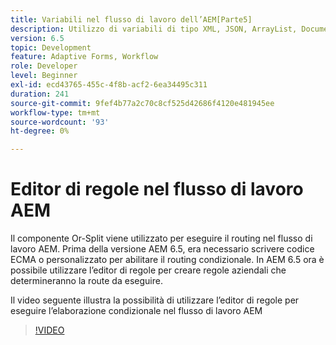 ```yaml
---
title: Variabili nel flusso di lavoro dell’AEM[Parte5]
description: Utilizzo di variabili di tipo XML, JSON, ArrayList, Document in un flusso di lavoro AEM
version: 6.5
topic: Development
feature: Adaptive Forms, Workflow
role: Developer
level: Beginner
exl-id: ecd43765-455c-4f8b-acf2-6ea34495c311
duration: 241
source-git-commit: 9fef4b77a2c70c8cf525d42686f4120e481945ee
workflow-type: tm+mt
source-wordcount: '93'
ht-degree: 0%

---
```


# Editor di regole nel flusso di lavoro AEM

Il componente Or-Split viene utilizzato per eseguire il routing nel flusso di lavoro AEM. Prima della versione AEM 6.5, era necessario scrivere codice ECMA o personalizzato per abilitare il routing condizionale. In AEM 6.5 ora è possibile utilizzare l’editor di regole per creare regole aziendali che determineranno la route da eseguire.

Il video seguente illustra la possibilità di utilizzare l’editor di regole per eseguire l’elaborazione condizionale nel flusso di lavoro AEM

>[!VIDEO](https://video.tv.adobe.com/v/26362?quality=12&learn=on)


